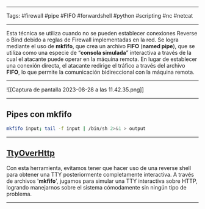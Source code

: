 ----
Tags: #firewall #pipe #FIFO #forwardshell #python #scripting #nc #netcat 

----
Esta técnica se utiliza cuando no se pueden establecer conexiones Reverse o Bind debido a reglas de Firewall implementadas en la red. Se logra mediante el uso de **mkfifo**, que crea un archivo **FIFO** (**named pipe**), que se utiliza como una especie de “**consola simulada**” interactiva a través de la cual el atacante puede operar en la máquina remota. En lugar de establecer una conexión directa, el atacante redirige el tráfico a través del archivo **FIFO**, lo que permite la comunicación bidireccional con la máquina remota.

------------
![[Captura de pantalla 2023-08-28 a las 11.42.35.png]]

---------
## Pipes con mkfifo

```bash
mkfifo input; tail -f input | /bin/sh 2>&1 > output
```

-------
## [TtyOverHttp](https://github.com/s4vitar/ttyoverhttp)
Con esta herramienta, evitamos tener que hacer uso de una reverse shell para obtener una TTY posteriormente completamente interactiva. A través de archivos '**mkfifo**', jugamos para simular una TTY interactiva sobre HTTP, logrando manejarnos sobre el sistema cómodamente sin ningún tipo de problema.

--------------
